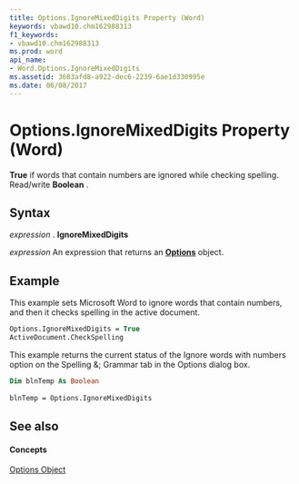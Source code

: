 ```yaml
---
title: Options.IgnoreMixedDigits Property (Word)
keywords: vbawd10.chm162988313
f1_keywords:
- vbawd10.chm162988313
ms.prod: word
api_name:
- Word.Options.IgnoreMixedDigits
ms.assetid: 3603afd8-a922-dec6-2239-6ae1d330995e
ms.date: 06/08/2017
---
```



# Options.IgnoreMixedDigits Property (Word)

 **True** if words that contain numbers are ignored while checking spelling. Read/write **Boolean** .


## Syntax

 _expression_ . **IgnoreMixedDigits**

 _expression_ An expression that returns an **[Options](Word.Options.md)** object.


## Example

This example sets Microsoft Word to ignore words that contain numbers, and then it checks spelling in the active document.


```vb
Options.IgnoreMixedDigits = True 
ActiveDocument.CheckSpelling
```

This example returns the current status of the Ignore words with numbers option on the Spelling &; Grammar tab in the Options dialog box.




```vb
Dim blnTemp As Boolean 
 
blnTemp = Options.IgnoreMixedDigits
```


## See also


#### Concepts


[Options Object](Word.Options.md)

